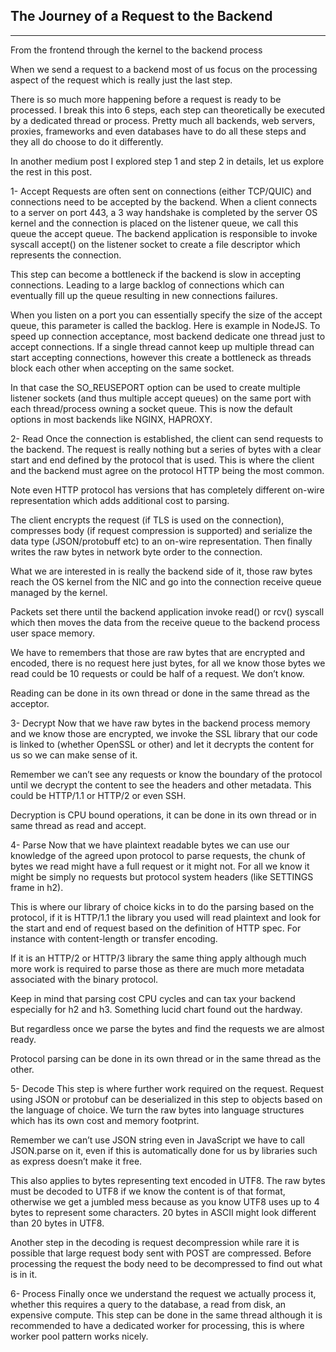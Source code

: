 ## The Journey of a Request to the Backend
---
From the frontend through the kernel to the backend process

When we send a request to a backend most of us focus on the processing aspect of the request which is really just the last step.

There is so much more happening before a request is ready to be processed. I break this into 6 steps, each step can theoretically be executed by a dedicated thread or process. Pretty much all backends, web servers, proxies, frameworks and even databases have to do all these steps and they all do choose to do it differently.

In another medium post I explored step 1 and step 2 in details, let us explore the rest in this post.

1- Accept
Requests are often sent on connections (either TCP/QUIC) and connections need to be accepted by the backend. When a client connects to a server on port 443, a 3 way handshake is completed by the server OS kernel and the connection is placed on the listener queue, we call this queue the accept queue. The backend application is responsible to invoke syscall accept() on the listener socket to create a file descriptor which represents the connection.

This step can become a bottleneck if the backend is slow in accepting connections. Leading to a large backlog of connections which can eventually fill up the queue resulting in new connections failures.

When you listen on a port you can essentially specify the size of the accept queue, this parameter is called the backlog. Here is example in NodeJS.
To speed up connection acceptance, most backend dedicate one thread just to accept connections. If a single thread cannot keep up multiple thread can start accepting connections, however this create a bottleneck as threads block each other when accepting on the same socket.

In that case the SO_REUSEPORT option can be used to create multiple listener sockets (and thus multiple accept queues) on the same port with each thread/process owning a socket queue. This is now the default options in most backends like NGINX, HAPROXY.

2- Read
Once the connection is established, the client can send requests to the backend. The request is really nothing but a series of bytes with a clear start and end defined by the protocol that is used. This is where the client and the backend must agree on the protocol HTTP being the most common.

Note even HTTP protocol has versions that has completely different on-wire representation which adds additional cost to parsing.

The client encrypts the request (if TLS is used on the connection), compresses body (if request compression is supported) and serialize the data type (JSON/protobuff etc) to an on-wire representation. Then finally writes the raw bytes in network byte order to the connection.

What we are interested in is really the backend side of it, those raw bytes reach the OS kernel from the NIC and go into the connection receive queue managed by the kernel.

Packets set there until the backend application invoke read() or rcv() syscall which then moves the data from the receive queue to the backend process user space memory.

We have to remembers that those are raw bytes that are encrypted and encoded, there is no request here just bytes, for all we know those bytes we read could be 10 requests or could be half of a request. We don’t know.

Reading can be done in its own thread or done in the same thread as the acceptor.

3- Decrypt
Now that we have raw bytes in the backend process memory and we know those are encrypted, we invoke the SSL library that our code is linked to (whether OpenSSL or other) and let it decrypts the content for us so we can make sense of it.

Remember we can’t see any requests or know the boundary of the protocol until we decrypt the content to see the headers and other metadata. This could be HTTP/1.1 or HTTP/2 or even SSH.

Decryption is CPU bound operations, it can be done in its own thread or in same thread as read and accept.

4- Parse
Now that we have plaintext readable bytes we can use our knowledge of the agreed upon protocol to parse requests, the chunk of bytes we read might have a full request or it might not. For all we know it might be simply no requests but protocol system headers (like SETTINGS frame in h2).

This is where our library of choice kicks in to do the parsing based on the protocol, if it is HTTP/1.1 the library you used will read plaintext and look for the start and end of request based on the definition of HTTP spec. For instance with content-length or transfer encoding.

If it is an HTTP/2 or HTTP/3 library the same thing apply although much more work is required to parse those as there are much more metadata associated with the binary protocol.

Keep in mind that parsing cost CPU cycles and can tax your backend especially for h2 and h3. Something lucid chart found out the hardway.

But regardless once we parse the bytes and find the requests we are almost ready.

Protocol parsing can be done in its own thread or in the same thread as the other.

5- Decode
This step is where further work required on the request. Request using JSON or protobuf can be deserialized in this step to objects based on the language of choice. We turn the raw bytes into language structures which has its own cost and memory footprint.

Remember we can’t use JSON string even in JavaScript we have to call JSON.parse on it, even if this is automatically done for us by libraries such as express doesn’t make it free.

This also applies to bytes representing text encoded in UTF8. The raw bytes must be decoded to UTF8 if we know the content is of that format, otherwise we get a jumbled mess because as you know UTF8 uses up to 4 bytes to represent some characters. 20 bytes in ASCII might look different than 20 bytes in UTF8.

Another step in the decoding is request decompression while rare it is possible that large request body sent with POST are compressed. Before processing the request the body need to be decompressed to find out what is in it.

6- Process
Finally once we understand the request we actually process it, whether this requires a query to the database, a read from disk, an expensive compute. This step can be done in the same thread although it is recommended to have a dedicated worker for processing, this is where worker pool pattern works nicely.